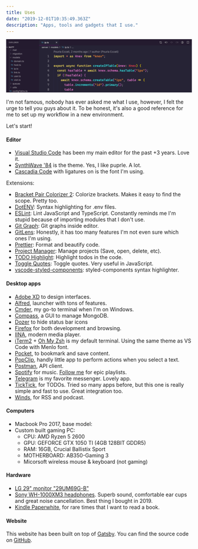 ```yaml
---
title: Uses
date: "2019-12-01T10:35:49.363Z"
description: "Apps, tools and gadgets that I use."
---
```


![code](code.png)

I'm not famous, nobody has ever asked me what I use, however, I felt the urge to tell you guys about it.
To be honest, it's also a good reference for me to set up my workflow in a new environment.

Let's start!

#### Editor

- [Visual Studio Code](https://code.visualstudio.com) has been my main editor for the past +3 years. Love it.
- [SynthWave '84](https://marketplace.visualstudio.com/items?itemName=RobbOwen.synthwave-vscode) is the theme. Yes, I like puprle. A lot.
- [Cascadia Code](https://github.com/microsoft/cascadia-code) with ligatures on is the font I'm using.

Extensions:

- [Bracket Pair Colorizer 2](https://marketplace.visualstudio.com/items?itemName=CoenraadS.bracket-pair-colorizer-2): Colorize brackets. Makes it easy to find the scope. Pretty too.
- [DotENV](https://marketplace.visualstudio.com/items?itemName=mikestead.dotenv): Syntax highlighting for .env files.
- [ESLint](https://marketplace.visualstudio.com/items?itemName=dbaeumer.vscode-eslint): Lint JavaScript and TypeScript. Constantly reminds me I'm stupid because of importing modules that I don't use.
- [Git Graph](https://marketplace.visualstudio.com/items?itemName=mhutchie.git-graph): Git graphs inside editor.
- [GitLens](https://marketplace.visualstudio.com/items?itemName=eamodio.gitlens): Honestly, it has too many features I'm not even sure which ones I'm using.
- [Prettier](https://marketplace.visualstudio.com/items?itemName=esbenp.prettier-vscode): Format and beautify code.
- [Project Manager](https://marketplace.visualstudio.com/items?itemName=alefragnani.project-manager): Manage projects (Save, open, delete, etc).
- [TODO Highlight](https://marketplace.visualstudio.com/items?itemName=wayou.vscode-todo-highlight): Highlight todos in the code.
- [Toggle Quotes](https://marketplace.visualstudio.com/items?itemName=BriteSnow.vscode-toggle-quotes): Toggle quotes. Very useful in JavaScript.
- [vscode-styled-components](https://marketplace.visualstudio.com/items?itemName=jpoissonnier.vscode-styled-components): styled-components syntax highlighter.

#### Desktop apps

- [Adobe XD](https://www.adobe.com/products/xd.html) to design interfaces.
- [Alfred](https://www.alfredapp.com), launcher with tons of features.
- [Cmder](https://cmder.net/), my go-to terminal when I'm on Windows.
- [Compass](https://www.mongodb.com/products/compass), a GUI to manage MongoDB.
- [Dozer](https://github.com/Mortennn/Dozer/) to hide status bar icons
- [Firefox](https://telegram.org) for both development and browsing.
- [IINA](https://iina.io/), modern media player.
- [iTerm2](https://iterm2.com) + [Oh My Zsh](https://github.com/ohmyzsh/ohmyzsh) is my default terminal. Using the same theme as VS Code with Menlo font.
- [Pocket](https://app.getpocket.com/), to bookmark and save content.
- [PopClip](https://pilotmoon.com/popclip/), handly little app to perform actions when you select a text.
- [Postman](https://www.getpostman.com/), API client.
- [Spotify](https://www.spotify.com/) for music. [Follow me](https://open.spotify.com/user/poeti8?si=Goqu-edXSuO9EH3KKbUzoQ) for epic playlists.
- [Telegram](https://telegram.org) is my favorite messenger. Lovely app.
- [TickTick](https://ticktick.com), for TODOs. Tried so many apps before, but this one is really simple and fast to use. Great integration too.
- [Winds](https://getstream.io/winds/), for RSS and podcast.

#### Computers

- Macbook Pro 2017, base model:
- Custom built gaming PC:
  - CPU: AMD Ryzen 5 2600
  - GPU: GEFORCE GTX 1050 TI (4GB 128BIT GDDR5)
  - RAM: 16GB, Crucial Ballistix Sport
  - MOTHERBOARD: AB350-Gaming 3
  - Micorsoft wireless mouse & keyboard (not gaming)

#### Hardware

- [LG 29" monitor "29UM69G-B"](https://www.lg.com/us/monitors/lg-29UM69G-B-ultrawide-monitor)
- [Sony WH-1000XM3 headphones](https://www.sony.com/electronics/headband-headphones/wh-1000xm3). Superb sound, comfortable ear cups and great noise cancellation. Best thing I bought in 2019.
- [Kindle Paperwhite](https://www.amazon.com/dp/B07CXG6C9W), for rare times that I want to read a book.

#### Website

This website has been built on top of [Gatsby](https://www.gatsbyjs.org/). You can find the source code on [GitHub](https://github.com/poeti8/pouria.dev).
